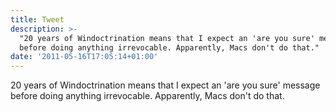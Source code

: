 ```yaml
---
title: Tweet
description: >-
  "20 years of Windoctrination means that I expect an 'are you sure' message
  before doing anything irrevocable. Apparently, Macs don't do that."
date: '2011-05-16T17:05:14+01:00'
---
```

20 years of Windoctrination means that I expect an 'are you sure' message before doing anything irrevocable. Apparently, Macs don't do that.
